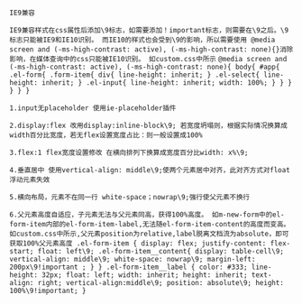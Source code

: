 `IE9兼容`


`IE9兼容样式在css属性后添加\9标志，如需要添加！important标志，则需要在\9之后。\9标志只能被IE9和IE10识别。
而IE10的样式也会受到\9的影响，所以需要使用
@media screen and (-ms-high-contrast: active), (-ms-high-contrast: none){}消除影响，在媒体查询中的css只能被IE10识别。
如custom.css中所示`
`@media screen and (-ms-high-contrast: active), (-ms-high-contrast: none){
  body{
    #app{
      .el-form{
        .form-item{
          div{
            line-height: inherit;
          }
          .el-select{
            line-height: inherit;
          }
          .el-input{
            line-height: inherit;
            width: 100%;
          }
        }
      }
    }
  }
}`

`1.input无placeholder
使用ie-placeholder插件`

`2.display:flex
改用display:inline-block\9;
若宽度坍塌则，根据实际情况换算成width百分比宽度，若无flex设置宽度占比：则一般设置成100%`


`3.flex:1 flex宽度设置修改
在横向排列下换算成宽度百分比width: x%\9;`


`4.垂直居中
使用vertical-align: middle\9;使两个元素居中对齐，此对齐方式对float浮动元素失效`


`5.横向布局，元素不在同一行
white-space；nowrap\9;强行使父元素不换行`


`6.父元素高度自适应，子元素无法与父元素同高，获得100%高度。
如m-new-form中的el-form-item内部的el-form-item-label,无法随el-form-item-content的高度而变高。
如custom.css中所示,父元素position为relative,label脱离文档流为absolute，即可获取100%父元素高度
      .el-form-item {
        display: flex;
        justify-content: flex-start;
        float: left\9;
        .el-form-item__content{
          display: table-cell\9;
          vertical-align: middle\9;
          white-space: nowrap\9;
          margin-left: 200px\9!important ;
        }
      }
      .el-form-item__label {
        color: #333;
        line-height: 32px;
        float: left;
        width: inherit;
        height: inherit;
        text-align: right;
        vertical-align:middle\9;
        position: absolute\9;
        height: 100%\9!important;
      }
`

